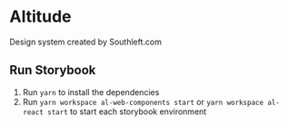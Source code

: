 # Altitude

Design system created by Southleft.com

## Run Storybook

1. Run `yarn` to install the dependencies
2. Run `yarn workspace al-web-components start` or `yarn workspace al-react start` to start each storybook environment
